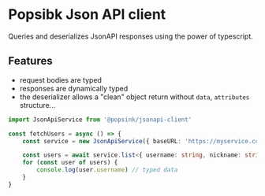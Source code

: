 # Popsibk Json API client

Queries and deserializes JsonAPI responses using the power of typescript.

## Features

- request bodies are typed
- responses are dynamically typed
- the deserializer allows a "clean" object return without `data`, `attributes` structure...

```ts
import JsonApiService from '@popsink/jsonapi-client'

const fetchUsers = async () => {
    const service = new JsonApiService({ baseURL: 'https://myservice.com' })

    const users = await service.list<{ username: string, nickname: string }>('users/', {})
    for (const user of users) {
        console.log(user.username) // typed data
    }
}
```
